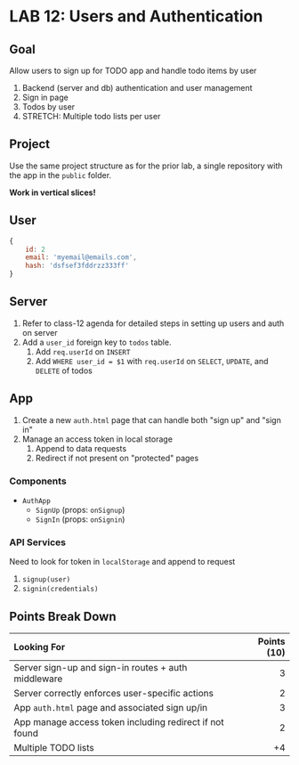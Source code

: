 LAB 12: Users and Authentication
===

## Goal

Allow users to sign up for TODO app and handle todo items by user

1. Backend (server and db) authentication and user management
1. Sign in page
1. Todos by user
1. STRETCH: Multiple todo lists per user

## Project

Use the same project structure as for the prior lab, a single repository with the app in the `public` folder.

**Work in vertical slices!**

## User

```js
{
    id: 2
    email: 'myemail@emails.com',
    hash: 'dsfsef3fddrzz333ff'
}
```

## Server 

1. Refer to class-12 agenda for detailed steps in setting up users and auth on server
1. Add a `user_id` foreign key to `todos` table.
    1. Add `req.userId` on `INSERT`
    1. Add `WHERE user_id = $1` with `req.userId` on `SELECT`, `UPDATE`, and `DELETE` of todos

## App

1. Create a new `auth.html` page that can handle both "sign up" and "sign in"
1. Manage an access token in local storage
    1. Append to data requests
    1. Redirect if not present on "protected" pages

### Components

- `AuthApp`
    - `SignUp` (props: `onSignup`)
    - `SignIn` (props: `onSignin`)
    
### API Services

Need to look for token in `localStorage` and append to request

1. `signup(user)`
1. `signin(credentials)`


## Points Break Down

Looking For | Points (10)
:--|--:
Server sign-up and sign-in routes + auth middleware | 3
Server correctly enforces user-specific actions | 2
App `auth.html` page and associated sign up/in | 3
App manage access token including redirect if not found | 2
Multiple TODO lists | +4
